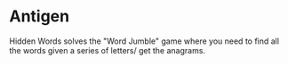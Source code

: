 # Antigen
Hidden Words solves the "Word Jumble" game where you need to find all the words given a series of letters/ get the anagrams.
